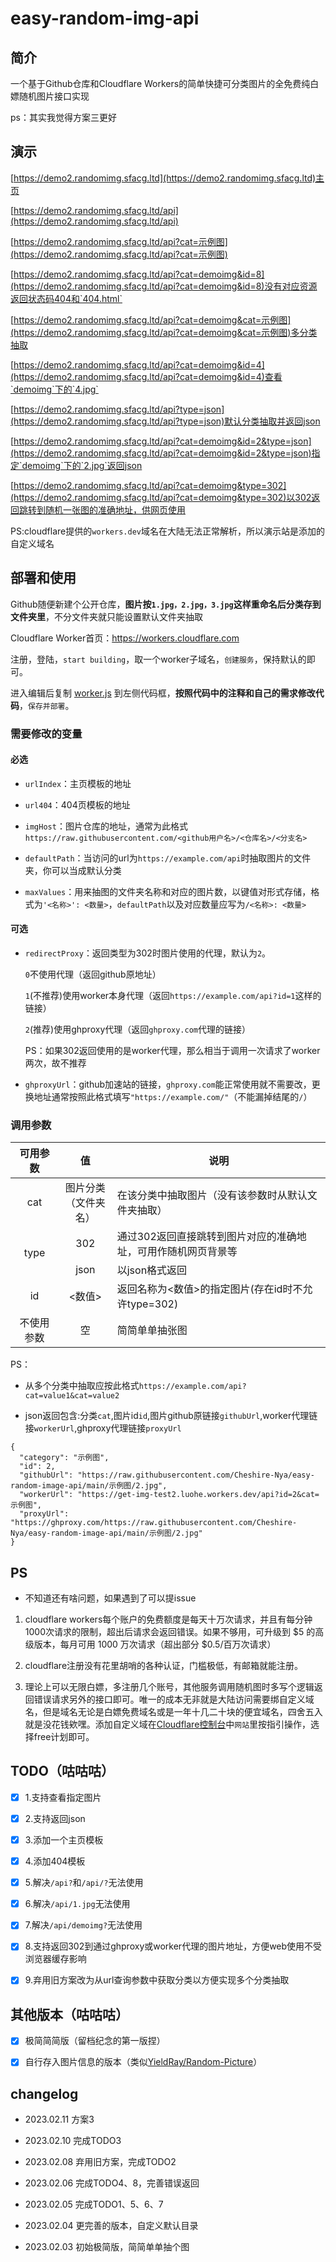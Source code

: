 # easy-random-img-api

## 简介

一个基于Github仓库和Cloudflare Workers的简单快捷可分类图片的全免费纯白嫖随机图片接口实现

ps：其实我觉得方案三更好

## 演示

[https://demo2.randomimg.sfacg.ltd](https://demo2.randomimg.sfacg.ltd)主页

[https://demo2.randomimg.sfacg.ltd/api](https://demo2.randomimg.sfacg.ltd/api)

[https://demo2.randomimg.sfacg.ltd/api?cat=示例图](https://demo2.randomimg.sfacg.ltd/api?cat=示例图)

[https://demo2.randomimg.sfacg.ltd/api?cat=demoimg&id=8](https://demo2.randomimg.sfacg.ltd/api?cat=demoimg&id=8)没有对应资源返回状态码404和`404.html`

[https://demo2.randomimg.sfacg.ltd/api?cat=demoimg&cat=示例图](https://demo2.randomimg.sfacg.ltd/api?cat=demoimg&cat=示例图)多分类抽取

[https://demo2.randomimg.sfacg.ltd/api?cat=demoimg&id=4](https://demo2.randomimg.sfacg.ltd/api?cat=demoimg&id=4)查看`demoimg`下的`4.jpg`

[https://demo2.randomimg.sfacg.ltd/api?type=json](https://demo2.randomimg.sfacg.ltd/api?type=json)默认分类抽取并返回json

[https://demo2.randomimg.sfacg.ltd/api?cat=demoimg&id=2&type=json](https://demo2.randomimg.sfacg.ltd/api?cat=demoimg&id=2&type=json)指定`demoimg`下的`2.jpg`返回json

[https://demo2.randomimg.sfacg.ltd/api?cat=demoimg&type=302](https://demo2.randomimg.sfacg.ltd/api?cat=demoimg&type=302)以302返回跳转到随机一张图的准确地址，供网页使用

PS:cloudflare提供的`workers.dev`域名在大陆无法正常解析，所以演示站是添加的自定义域名

## 部署和使用

Github随便新建个公开仓库，**图片按`1.jpg，2.jpg，3.jpg`这样重命名后分类存到文件夹里**，不分文件夹就只能设置默认文件夹抽取

Cloudflare Worker首页：https://workers.cloudflare.com

注册，登陆，`start building`，取一个worker子域名，`创建服务`，保持默认的即可。

进入编辑后复制 [worker.js](https://github.com/Cheshire-Nya/easy-random-img-api/blob/main/worker.js)  到左侧代码框，**按照代码中的注释和自己的需求修改代码**，`保存并部署`。

### 需要修改的变量

#### 必选

- `urlIndex`：主页模板的地址

- `url404`：404页模板的地址

- `imgHost`：图片仓库的地址，通常为此格式`https://raw.githubusercontent.com/<github用户名>/<仓库名>/<分支名>`

- `defaultPath`：当访问的url为`https://example.com/api`时抽取图片的文件夹，你可以当成默认分类

- `maxValues`：用来抽图的文件夹名称和对应的图片数，以键值对形式存储，格式为`'<名称>': <数量>`，`defaultPath`以及对应数量应写为`/<名称>: <数量>`

#### 可选

- `redirectProxy`：返回类型为302时图片使用的代理，默认为`2`。

   `0`不使用代理（返回github原地址）

   `1`(不推荐)使用worker本身代理（返回`https://example.com/api?id=1`这样的链接）

   `2`(推荐)使用ghproxy代理（返回`ghproxy.com`代理的链接）  

   PS：如果302返回使用的是worker代理，那么相当于调用一次请求了worker两次，故不推荐

- `ghproxyUrl`：github加速站的链接，`ghproxy.com`能正常使用就不需要改，更换地址通常按照此格式填写`"https://example.com/"`（不能漏掉结尾的`/`）

### 调用参数

<table>
<thead>
  <tr>
    <th>可用参数</th>
    <th>值</th>
    <th>说明</th>
  </tr>
</thead>
<tbody>
  <tr>
    <td align="center">cat</td>
    <td align="center">图片分类<br>（文件夹名）</td>
    <td>在该分类中抽取图片（没有该参数时从默认文件夹抽取）</td>
  </tr>
  <tr>
    <td align="center" rowspan="2">type</td>
    <td align="center">302</td>
    <td>通过302返回直接跳转到图片对应的准确地址，可用作随机网页背景等</td>
  </tr>
    <tr>
    <td align="center">json</td>
    <td>以json格式返回</td>
  </tr>
  <tr>
    <td align="center">id</td>
    <td align="center">&lt;数值&gt;</td>
    <td>返回名称为&lt;数值&gt;的指定图片(存在id时不允许type=302)</td>
  </tr>
  <tr>
    <td align="center">不使用参数</td>
    <td align="center">空</td>
    <td>简简单单抽张图</td>
  </tr>
</tbody>
</table>
PS：

- 从多个分类中抽取应按此格式`https://example.com/api?cat=value1&cat=value2`

- json返回包含:分类`cat`,图片id`id`,图片github原链接`githubUrl`,worker代理链接`workerUrl`,ghproxy代理链接`proxyUrl`
```
{
  "category": "示例图",
  "id": 2,
  "githubUrl": "https://raw.githubusercontent.com/Cheshire-Nya/easy-random-image-api/main/示例图/2.jpg",
  "workerUrl": "https://get-img-test2.luohe.workers.dev/api?id=2&cat=示例图",
  "proxyUrl": "https://ghproxy.com/https://raw.githubusercontent.com/Cheshire-Nya/easy-random-image-api/main/示例图/2.jpg"
}
```

<!--
### 举个栗子

我希望在[Cheshire-Nya/random-genshin-img](https://github.com/Cheshire-Nya/random-genshin-img)仓库下`纳西妲`文件夹下的35张图片中抽取，那么worker.js中：

[Line5](https://github.com/Cheshire-Nya/easy-random-img-api/blob/5fd71f5a549ab6e5ea8240a15891299bac9a89a2/worker.js#L5)就应该是`var imgHost = "https://raw.githubusercontent.com/Cheshire-Nya/random-genshin-img/main";`

[Line17](https://github.com/Cheshire-Nya/easy-random-img-api/blob/5fd71f5a549ab6e5ea8240a15891299bac9a89a2/worker.js#L17)应为`if (imgPath == '/%E7%BA%B3%E8%A5%BF%E5%A6%B2') { max=35;}`

访问时应使用的链接为`https://<worker域名>/api/纳西妲`
-->

## PS

- 不知道还有啥问题，如果遇到了可以提issue

1. cloudflare workers每个账户的免费额度是每天十万次请求，并且有每分钟1000次请求的限制，超出后请求会返回错误。如果不够用，可升级到 $5 的高级版本，每月可用 1000 万次请求（超出部分 $0.5/百万次请求）

2. cloudflare注册没有花里胡哨的各种认证，门槛极低，有邮箱就能注册。

3. 理论上可以无限白嫖，多注册几个账号，其他服务调用随机图时多写个逻辑返回错误请求另外的接口即可。唯一的成本无非就是大陆访问需要绑自定义域名，但是域名无论是白嫖免费域名或是一年十几二十块的便宜域名，四舍五入就是没花钱欸嘿。添加自定义域在[Cloudflare控制台](https://dash.cloudflare.com/)中`网站`里按指引操作，选择free计划即可。

## TODO（咕咕咕）

- [x] 1.支持查看指定图片

- [x] 2.支持返回json

- [x] 3.添加一个主页模板

- [x] 4.添加404模板

- [x] 5.解决`/api?`和`/api/?`无法使用

- [x] 6.解决`/api/1.jpg`无法使用

- [x] 7.解决`/api/demoimg?`无法使用

- [x] 8.支持返回302到通过ghproxy或worker代理的图片地址，方便web使用不受浏览器缓存影响

- [x] 9.弃用旧方案改为从url查询参数中获取分类以方便实现多个分类抽取

## 其他版本（咕咕咕）

- [x] 极简简简版（留档纪念的第一版捏）

- [x] 自行存入图片信息的版本（类似[YieldRay/Random-Picture](https://github.com/YieldRay/Random-Picture)）

## changelog

- 2023.02.11 方案3

- 2023.02.10 完成TODO3

- 2023.02.08 弃用旧方案，完成TODO2

- 2023.02.06 完成TODO4、8，完善错误返回

- 2023.02.05 完成TODO1、5、6、7

- 2023.02.04 更完善的版本，自定义默认目录

- 2023.02.03 初始极简版，简简单单抽个图
